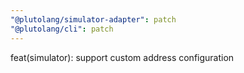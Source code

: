 ```yaml
---
"@plutolang/simulator-adapter": patch
"@plutolang/cli": patch
---
```


feat(simulator): support custom address configuration
